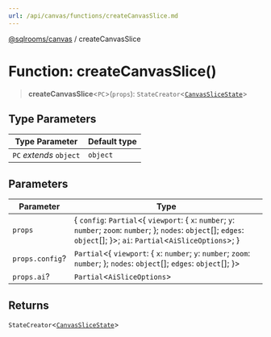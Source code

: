 ```yaml
---
url: /api/canvas/functions/createCanvasSlice.md
---
```

[@sqlrooms/canvas](../index.md) / createCanvasSlice

# Function: createCanvasSlice()

> **createCanvasSlice**<`PC`>(`props`): `StateCreator`<[`CanvasSliceState`](../type-aliases/CanvasSliceState.md)>

## Type Parameters

| Type Parameter | Default type |
| ------ | ------ |
| `PC` *extends* `object` | `object` |

## Parameters

| Parameter | Type |
| ------ | ------ |
| `props` | { `config`: `Partial`<{ `viewport`: { `x`: `number`; `y`: `number`; `zoom`: `number`; }; `nodes`: `object`\[]; `edges`: `object`\[]; }>; `ai`: `Partial`<`AiSliceOptions`>; } |
| `props.config`? | `Partial`<{ `viewport`: { `x`: `number`; `y`: `number`; `zoom`: `number`; }; `nodes`: `object`\[]; `edges`: `object`\[]; }> |
| `props.ai`? | `Partial`<`AiSliceOptions`> |

## Returns

`StateCreator`<[`CanvasSliceState`](../type-aliases/CanvasSliceState.md)>
